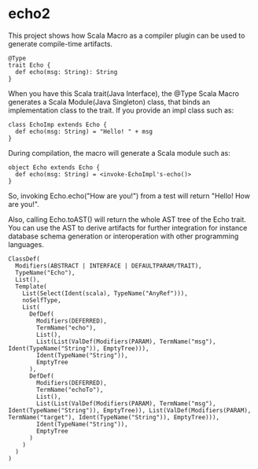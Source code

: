 # echo2
This project shows how Scala Macro as a compiler plugin can be used to generate compile-time artifacts.
```
@Type
trait Echo {
  def echo(msg: String): String
}
```
When you have this Scala trait(Java Interface), the @Type Scala Macro generates a Scala Module(Java Singleton) class, that binds an implementation class to the trait. If you provide an impl class such as:
```
class EchoImp extends Echo {
  def echo(msg: String) = "Hello! " + msg
}
```
During compilation, the macro will generate a Scala module such as:
```
object Echo extends Echo {
  def echo(msg: String) = <invoke-EchoImpl's-echo()>
}
```
So, invoking Echo.echo("How are you!") from a test will return "Hello! How are you!".

Also, calling Echo.toAST() will return the whole AST tree of the Echo trait. You can use the AST to derive artifacts for further integration for instance database schema generation or interoperation with other programming languages.
```
ClassDef(
  Modifiers(ABSTRACT | INTERFACE | DEFAULTPARAM/TRAIT), 
  TypeName("Echo"), 
  List(), 
  Template(
    List(Select(Ident(scala), TypeName("AnyRef"))), 
    noSelfType, 
    List(
      DefDef(
        Modifiers(DEFERRED), 
        TermName("echo"), 
        List(), 
        List(List(ValDef(Modifiers(PARAM), TermName("msg"), Ident(TypeName("String")), EmptyTree))), 
        Ident(TypeName("String")), 
        EmptyTree
      ), 
      DefDef(
        Modifiers(DEFERRED), 
        TermName("echoTo"), 
        List(), 
        List(List(ValDef(Modifiers(PARAM), TermName("msg"), Ident(TypeName("String")), EmptyTree)), List(ValDef(Modifiers(PARAM), TermName("target"), Ident(TypeName("String")), EmptyTree))), 
        Ident(TypeName("String")), 
        EmptyTree
      )
    )
  )
)
```
